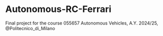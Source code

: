 # Autonomous-RC-Ferrari
Final project for the course 055657 Autonomous Vehicles, A.Y. 2024/25, @Politecnico_di_Milano